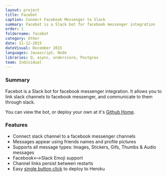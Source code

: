 ```yaml
---
layout: project
title: Facebot
caption: Connect Facebook Messenger to Slack
summary: Facebot is a Slack bot for facebook messenger integration
order: 1
foldername: facebot
category: Other
date: 11-12-2015
dateVisual: December 2015
languages: Javascript, Node
libraries: Q, async, underscore, Postgres
team: Individual
---
```


### Summary

Facebot is a Slack bot for facebook messenger integration. It allows you to link slack channels to facebook messenger, and communicate to them through slack.

You can view the bot, or deploy your own at it's [Github Home](https://github.com/Weetbix/facebot).

### Features

- Connect slack channel to a facebook messenger channels
- Messages appear using friends names and profile pictures
- Supports all message types: Images, Stickers, Gifs, Thumbs & Audio messages
- Facebook<-->Slack Emoji support
- Channel links persist between restarts
- Easy [single button click](https://github.com/Weetbix/facebot#run-on-heroku-for-free) to deploy to Heroku
